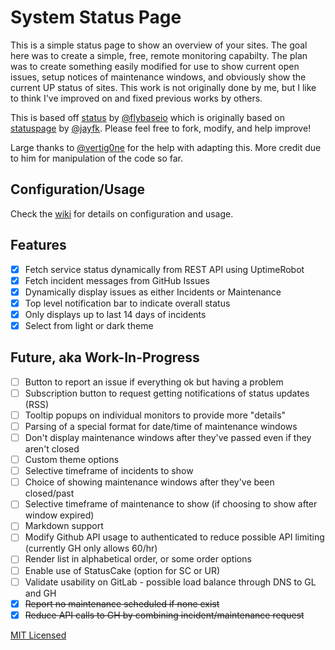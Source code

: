 # System Status Page

This is a simple status page to show an overview of your sites. The goal here was to create a simple, free, remote monitoring capabilty. The plan was to create something easily modified for use to show current open issues, setup notices of maintenance windows, and obviously show the current UP status of sites. This work is not originally done by me, but I like to think I've improved on and fixed previous works by others.

This is based off [status](https://github.com/flybaseio/status) by [@flybaseio](https://github.com/flybaseio) which is originally based on [statuspage](https://github.com/jayfk/statuspage) by [@jayfk](https://github.com/jayfk). Please feel free to fork, modify, and help improve!

Large thanks to [@vertig0ne](https://github.com/vertig0ne) for the help with adapting this. More credit due to him for manipulation of the code so far.

## Configuration/Usage

Check the [wiki](https://github.com/1activegeek/status/wiki) for details on configuration and usage.

## Features

*   [x] Fetch service status dynamically from REST API using UptimeRobot
*   [x] Fetch incident messages from GitHub Issues
*   [x] Dynamically display issues as either Incidents or Maintenance
*   [x] Top level notification bar to indicate overall status
*   [x] Only displays up to last 14 days of incidents
*   [x] Select from light or dark theme

## Future, aka Work-In-Progress
*   [ ] Button to report an issue if everything ok but having a problem
*   [ ] Subscription button to request getting notifications of status updates (RSS)
*   [ ] Tooltip popups on individual monitors to provide more "details"
*   [ ] Parsing of a special format for date/time of maintenance windows
*   [ ] Don't display maintenance windows after they've passed even if they aren't closed
*   [ ] Custom theme options
*   [ ] Selective timeframe of incidents to show
*   [ ] Choice of showing maintenance windows after they've been closed/past
*   [ ] Selective timeframe of maintenance to show (if choosing to show after window expired)
*   [ ] Markdown support
*   [ ] Modify Github API usage to authenticated to reduce possible API limiting (currently GH only allows 60/hr)
*   [ ] Render list in alphabetical order, or some order options
*   [ ] Enable use of StatusCake (option for SC or UR)
*   [ ] Validate usability on GitLab - possible load balance through DNS to GL and GH
*   [x] ~~Report no maintenance scheduled if none exist~~
*   [x] ~~Reduce API calls to GH by combining incident/maintenance request~~

[MIT Licensed](https://raw.githubusercontent.com/flybaseio/status/gh-pages/LICENSE)
